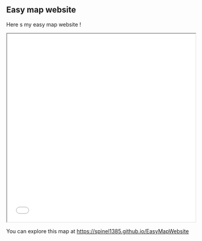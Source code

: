 ## Easy map website

Here s my easy map website ! 
<iframe src="ManausMap.html" height="500" width="500"></iframe>


You can explore this map at https://spinel1385.github.io/EasyMapWebsite
